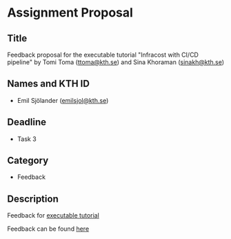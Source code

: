 # Assignment Proposal

## Title

Feedback proposal for the executable tutorial "Infracost with CI/CD pipeline" by Tomi Toma (ttoma@kth.se) and Sina Khoraman (sinakh@kth.se)

## Names and KTH ID

  - Emil Sjölander (emilsjol@kth.se)

## Deadline

- Task 3

## Category

- Feedback

## Description

Feedback for [executable tutorial](https://github.com/KTH/devops-course/pull/2658)

Feedback can be found [here](https://github.com/KTH/devops-course/pull/2658#issuecomment-2416991950)